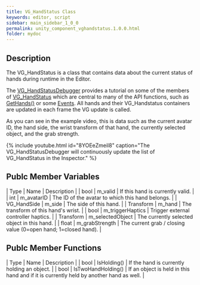 ```yaml
---
title: VG_HandStatus Class
keywords: editor, script
sidebar: main_sidebar_1_0_0
permalink: unity_component_vghandstatus.1.0.0.html
folder: mydoc
---
```


## Description

The VG_HandStatus is a class that contains data about the current status of hands during runtime in the Editor. 

The [VG_HandStatusDebugger](unity_component_vghandstatusdebugger.1.0.0.html) provides a tutorial on some of the members of [VG_HandStatus](unity_component_vghandstatus.1.0.0.html) which are central to many of the API functions, such as [GetHands()](virtualgrasp_unityapi.1.0.0.html#gethands) or some [Events](virtualgrasp_unityapi.1.0.0.html#events). All hands and their VG_Handstatus containers are updated in each frame the VG update is called.

As you can see in the example video, this is data such as the current avatar ID, the hand side, the wrist transform of that hand, the currently selected object, and the grab strength.

{% include youtube.html id="8YOEeZmeil8" caption="The VG_HandStatusDebugger will continuously update the list of VG_HandStatus in the Inspector." %}

## Publc Member Variables

| Type | Name | Description |
| bool | m_valid | If this hand is currently valid. |
| int | m_avatarID | The ID of the avatar to which this hand belongs. |
| VG_HandSide | m_side | The side of this hand. |
| Transform | m_hand | The transform of this hand's wrist. |
| bool | m_triggerHaptics | Trigger external controller haptics. |
| Transform | m_selectedObject | The currently selected object in this hand. |
| float | m_grabStrength | The current grab / closing value (0=open hand; 1=closed hand). |

## Publc Member Functions

| Type | Name | Description |
| bool | IsHolding() | If the hand is currently holding an object. |
| bool | IsTwoHandHolding() | If an object is held in this hand and if it is currently held by another hand as well. |
